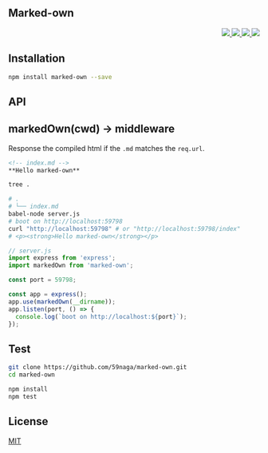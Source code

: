 Marked-own
---

<p align="right">
  <a href="https://npmjs.org/package/marked-own">
    <img src="https://img.shields.io/npm/v/marked-own.svg?style=flat-square">
  </a>
  <a href="https://travis-ci.org/59naga/marked-own">
    <img src="http://img.shields.io/travis/59naga/marked-own.svg?style=flat-square">
  </a>
  <a href="https://codeclimate.com/github/59naga/marked-own/coverage">
    <img src="https://img.shields.io/codeclimate/github/59naga/marked-own.svg?style=flat-square">
  </a>
  <a href="https://codeclimate.com/github/59naga/marked-own">
    <img src="https://img.shields.io/codeclimate/coverage/github/59naga/marked-own.svg?style=flat-square">
  </a>
</p>

> 

Installation
---

```bash
npm install marked-own --save
```

API
---

## markedOwn(cwd) -> middleware

Response the compiled html if the `.md` matches the `req.url`.

```md
<!-- index.md -->
**Hello marked-own**

```

```bash
tree .

# .
# └── index.md
babel-node server.js
# boot on http://localhost:59798
curl "http://localhost:59798" # or "http://localhost:59798/index"
# <p><strong>Hello marked-own</strong></p>
```

```js
// server.js
import express from 'express';
import markedOwn from 'marked-own';

const port = 59798;

const app = express();
app.use(markedOwn(__dirname));
app.listen(port, () => {
  console.log(`boot on http://localhost:${port}`);
});

```

Test
---
```bash
git clone https://github.com/59naga/marked-own.git
cd marked-own

npm install
npm test
```

License
---
[MIT](http://59naga.mit-license.org/)